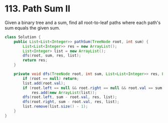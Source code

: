 # 113. Path Sum II

Given a binary tree and a sum, find all root-to-leaf paths where each path's sum equals the given sum.

```java
class Solution {
    public List<List<Integer>> pathSum(TreeNode root, int sum) {
        List<List<Integer>> res = new ArrayList();
        List<Integer> list = new ArrayList();
        dfs(root, sum, res, list);
        return res;
    }

    private void dfs(TreeNode root, int sum, List<List<Integer>> res, List<Integer> list) {
        if (root == null) return;
        list.add(root.val);
        if (root.left == null && root.right == null && root.val == sum)
            res.add(new ArrayList(list));
        dfs(root.left, sum - root.val, res, list);
        dfs(root.right, sum - root.val, res, list);
        list.remove(list.size() - 1);
    }
}
```

